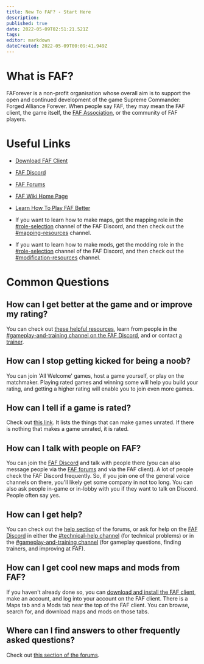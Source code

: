 ```yaml
---
title: New To FAF? - Start Here
description: 
published: true
date: 2022-05-09T02:51:21.521Z
tags: 
editor: markdown
dateCreated: 2022-05-09T00:09:41.949Z
---
```


# What is FAF?
FAForever is a non-profit organisation whose overall aim is to support the open and continued development of the game Supreme Commander: Forged Alliance Forever. When people say FAF, they may mean the FAF client, the game itself, the [FAF Association](https://forum.faforever.com/topic/2347/what-is-the-association), or the community of FAF players.

# Useful Links

* [Download FAF Client](https://faforever.com/client)

* [FAF Discord](https://discord.gg/hgvj6Af)

* [FAF Forums](https://forum.faforever.com)

* [FAF Wiki Home Page](https://wiki.faforever.com/en/home)

* [Learn How To Play FAF Better](https://forum.faforever.com/topic/1924/helpful-links-for-learning-how-to-improve-at-faf)

* If you want to learn how to make maps, get the mapping role in the [#role-selection](https://discord.gg/WZGB4H987B) channel of the FAF Discord, and then check out the [#mapping-resources](https://discord.gg/wNTAjpShQe) channel.

* If you want to learn how to make mods, get the modding role in the [#role-selection](https://discord.gg/WZGB4H987B) channel of the FAF Discord, and then check out the [#modification-resources](https://discord.gg/WZGB4H987B) channel.

# Common Questions

## How can I get better at the game and or improve my rating?
You can check out [these helpful resources](https://forum.faforever.com/topic/1924/helpful-links-for-learning-how-to-improve-at-faf), learn from people in the [#gameplay-and-training channel on the FAF Discord](https://discord.gg/VzZgSZFwuX), and or contact [a trainer](https://forum.faforever.com/topic/1112/active-trainers-contact-page?_=1625168761049).

## How can I stop getting kicked for being a noob?
You can join 'All Welcome' games, host a game yourself, or play on the matchmaker. Playing rated games and winning some will help you build your rating, and getting a higher rating will enable you to join even more games.

## How can I tell if a game is rated?
Check out [this link](https://forum.faforever.com/topic/272/why-was-game-x-not-rated?_=1644593448265). It lists the things that can make games unrated. If there is nothing that makes a game unrated, it is rated.

## How can I talk with people on FAF?
You can join the [FAF Discord](https://discord.gg/hgvj6Af) and talk with people there (you can also message people via the [FAF forums](https://forum.faforever.com) and via the FAF client). A lot of people check the FAF Discord frequently. So, if you join one of the general voice channels on there, you'll likely get some company in not too long. You can also ask people in-game or in-lobby with you if they want to talk on Discord. People often say yes.

## How can I get help?
You can check out the [help section](https://forum.faforever.com/category/4/i-need-help) of the forums, or ask for help on the [FAF Discord](https://discord.gg/hgvj6Af) in either the [#technical-help channel](https://discord.gg/rvfaGTpNbK) (for technical problems) or in the [#gameplay-and-training channel](https://discord.gg/VzZgSZFwuX) (for gameplay questions, finding trainers, and improving at FAF).

## How can I get cool new maps and mods from FAF?
If you haven't already done so, you can [download and install the FAF client](https://faforever.com/client), make an account, and log into your account on the FAF client. There is a Maps tab and a Mods tab near the top of the FAF client. You can browse, search for, and download maps and mods on those tabs.

## Where can I find answers to other frequently asked questions?
Check out [this section of the forums](https://forum.faforever.com/category/18/frequently-asked-questions).